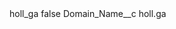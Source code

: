 <?xml version="1.0" encoding="UTF-8"?>
<CustomMetadata xmlns="http://soap.sforce.com/2006/04/metadata" xmlns:xsi="http://www.w3.org/2001/XMLSchema-instance" xmlns:xsd="http://www.w3.org/2001/XMLSchema">
    <label>holl_ga</label>
    <protected>false</protected>
    <values>
        <field>Domain_Name__c</field>
        <value xsi:type="xsd:string">holl.ga</value>
    </values>
</CustomMetadata>
